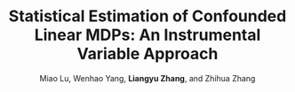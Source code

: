 ---
title: "Statistical Estimation of Confounded Linear MDPs: An Instrumental Variable Approach"
collection: publications
permalink: /publication/confoundedMDP2022
author: Miao Lu, Wenhao Yang, <strong>Liangyu Zhang</strong>, and Zhihua Zhang
venue: Preprint, arXiv:2209.05186
# year: 2022
paperurl: /files/papers/confoundedMDP2022.pdf
additional: true
---